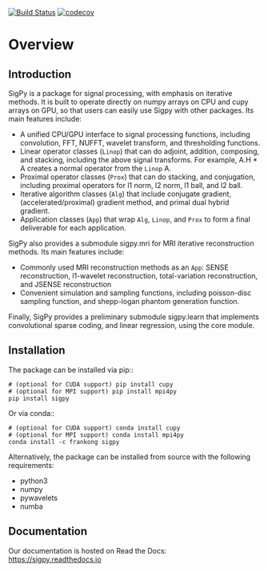[![Build Status](https://travis-ci.com/mikgroup/sigpy.svg?branch=master)](https://travis-ci.com/mikgroup/sigpy)
[![codecov](https://codecov.io/gh/mikgroup/sigpy/branch/master/graph/badge.svg)](https://codecov.io/gh/mikgroup/sigpy)

Overview
========

Introduction
------------
SigPy is a package for signal processing, with emphasis on iterative methods. It is built to operate directly on numpy arrays on CPU and cupy arrays on GPU, so that users can easily use Sigpy with other packages. Its main features include:

- A unified CPU/GPU interface to signal processing functions, including convolution, FFT, NUFFT, wavelet transform, and thresholding functions.
- Linear operator classes (``Linop``) that can do adjoint, addition, composing, and stacking, including the above signal transforms. 
  For example, A.H * A creates a normal operator from the ``Linop`` A.
- Proximal operator classes (``Prox``) that can do stacking, and conjugation, including proximal operators for l1 norm, l2 norm, l1 ball, and l2 ball.
- Iterative algorithm classes (``Alg``) that include conjugate gradient, (accelerated/proximal) gradient method, and primal dual hybrid gradient.
- Application classes (``App``) that wrap ``Alg``, ``Linop``, and ``Prox`` to form a final deliverable for each application.

SigPy also provides a submodule sigpy.mri for MRI iterative reconstruction methods. Its main features include:

- Commonly used MRI reconstruction methods as an ``App``: SENSE reconstruction, l1-wavelet reconstruction, total-variation reconstruction, and JSENSE reconstruction
- Convenient simulation and sampling functions, including poisson-disc sampling function, and shepp-logan phantom generation function.

Finally, SigPy provides a preliminary submodule sigpy.learn that implements convolutional sparse coding, and linear regression, using the core module.

Installation
------------
The package can be installed via pip::

	# (optional for CUDA support) pip install cupy
	# (optional for MPI support) pip install mpi4py
	pip install sigpy

	
Or via conda::

	# (optional for CUDA support) conda install cupy
	# (optional for MPI support) conda install mpi4py
	conda install -c frankong sigpy

Alternatively, the package can be installed from source with the following requirements:

- python3
- numpy
- pywavelets
- numba

Documentation
-------------
Our documentation is hosted on Read the Docs: https://sigpy.readthedocs.io
